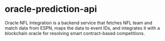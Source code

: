 # oracle-prediction-api
Oracle NFL Integration is a backend service that fetches NFL team and match data from ESPN, maps the data to event IDs, and integrates it with a blockchain oracle for resolving smart contract-based competitions.
